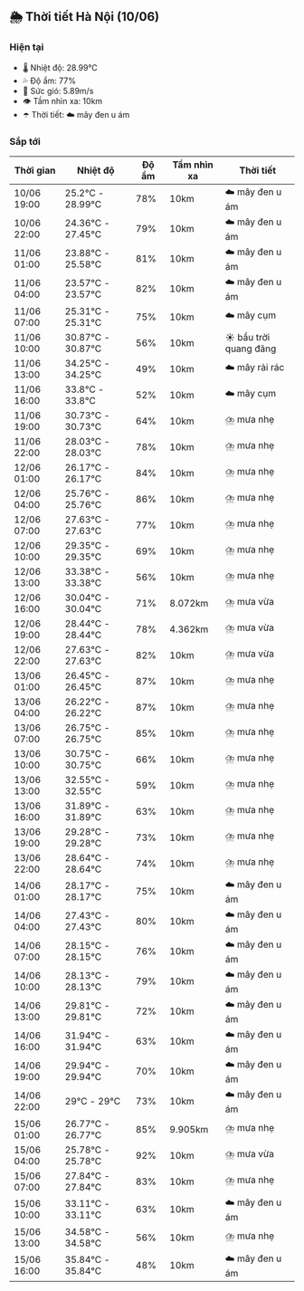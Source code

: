 ## 🌦️ Thời tiết Hà Nội (10/06)

### Hiện tại

- 🌡️ Nhiệt độ: 28.99℃
- 💦 Độ ẩm: 77%
- 💨 Sức gió: 5.89m/s
- 👁️ Tầm nhìn xa: 10km
- ☂️ Thời tiết: ☁️ mây đen u ám

### Sắp tới

| Thời gian | Nhiệt độ | Độ ẩm | Tầm nhìn xa | Thời tiết |
| --- | --- | --- | --- | --- |
| 10/06 19:00 | 25.2℃ - 28.99℃ | 78% | 10km | ☁️ mây đen u ám |
| 10/06 22:00 | 24.36℃ - 27.45℃ | 79% | 10km | ☁️ mây đen u ám |
| 11/06 01:00 | 23.88℃ - 25.58℃ | 81% | 10km | ☁️ mây đen u ám |
| 11/06 04:00 | 23.57℃ - 23.57℃ | 82% | 10km | ☁️ mây đen u ám |
| 11/06 07:00 | 25.31℃ - 25.31℃ | 75% | 10km | ☁️ mây cụm |
| 11/06 10:00 | 30.87℃ - 30.87℃ | 56% | 10km | ☀️ bầu trời quang đãng |
| 11/06 13:00 | 34.25℃ - 34.25℃ | 49% | 10km | ☁️ mây rải rác |
| 11/06 16:00 | 33.8℃ - 33.8℃ | 52% | 10km | ☁️ mây cụm |
| 11/06 19:00 | 30.73℃ - 30.73℃ | 64% | 10km | ⛈️ mưa nhẹ |
| 11/06 22:00 | 28.03℃ - 28.03℃ | 78% | 10km | ⛈️ mưa nhẹ |
| 12/06 01:00 | 26.17℃ - 26.17℃ | 84% | 10km | ⛈️ mưa nhẹ |
| 12/06 04:00 | 25.76℃ - 25.76℃ | 86% | 10km | ⛈️ mưa nhẹ |
| 12/06 07:00 | 27.63℃ - 27.63℃ | 77% | 10km | ⛈️ mưa nhẹ |
| 12/06 10:00 | 29.35℃ - 29.35℃ | 69% | 10km | ⛈️ mưa nhẹ |
| 12/06 13:00 | 33.38℃ - 33.38℃ | 56% | 10km | ⛈️ mưa nhẹ |
| 12/06 16:00 | 30.04℃ - 30.04℃ | 71% | 8.072km | ⛈️ mưa vừa |
| 12/06 19:00 | 28.44℃ - 28.44℃ | 78% | 4.362km | ⛈️ mưa vừa |
| 12/06 22:00 | 27.63℃ - 27.63℃ | 82% | 10km | ⛈️ mưa vừa |
| 13/06 01:00 | 26.45℃ - 26.45℃ | 87% | 10km | ⛈️ mưa nhẹ |
| 13/06 04:00 | 26.22℃ - 26.22℃ | 87% | 10km | ⛈️ mưa nhẹ |
| 13/06 07:00 | 26.75℃ - 26.75℃ | 85% | 10km | ⛈️ mưa nhẹ |
| 13/06 10:00 | 30.75℃ - 30.75℃ | 66% | 10km | ⛈️ mưa nhẹ |
| 13/06 13:00 | 32.55℃ - 32.55℃ | 59% | 10km | ⛈️ mưa nhẹ |
| 13/06 16:00 | 31.89℃ - 31.89℃ | 63% | 10km | ⛈️ mưa nhẹ |
| 13/06 19:00 | 29.28℃ - 29.28℃ | 73% | 10km | ⛈️ mưa nhẹ |
| 13/06 22:00 | 28.64℃ - 28.64℃ | 74% | 10km | ⛈️ mưa nhẹ |
| 14/06 01:00 | 28.17℃ - 28.17℃ | 75% | 10km | ☁️ mây đen u ám |
| 14/06 04:00 | 27.43℃ - 27.43℃ | 80% | 10km | ☁️ mây đen u ám |
| 14/06 07:00 | 28.15℃ - 28.15℃ | 76% | 10km | ☁️ mây đen u ám |
| 14/06 10:00 | 28.13℃ - 28.13℃ | 79% | 10km | ☁️ mây đen u ám |
| 14/06 13:00 | 29.81℃ - 29.81℃ | 72% | 10km | ☁️ mây đen u ám |
| 14/06 16:00 | 31.94℃ - 31.94℃ | 63% | 10km | ☁️ mây đen u ám |
| 14/06 19:00 | 29.94℃ - 29.94℃ | 70% | 10km | ☁️ mây đen u ám |
| 14/06 22:00 | 29℃ - 29℃ | 73% | 10km | ☁️ mây đen u ám |
| 15/06 01:00 | 26.77℃ - 26.77℃ | 85% | 9.905km | ⛈️ mưa nhẹ |
| 15/06 04:00 | 25.78℃ - 25.78℃ | 92% | 10km | ⛈️ mưa vừa |
| 15/06 07:00 | 27.84℃ - 27.84℃ | 83% | 10km | ⛈️ mưa nhẹ |
| 15/06 10:00 | 33.11℃ - 33.11℃ | 63% | 10km | ☁️ mây đen u ám |
| 15/06 13:00 | 34.58℃ - 34.58℃ | 56% | 10km | ⛈️ mưa nhẹ |
| 15/06 16:00 | 35.84℃ - 35.84℃ | 48% | 10km | ☁️ mây đen u ám |
